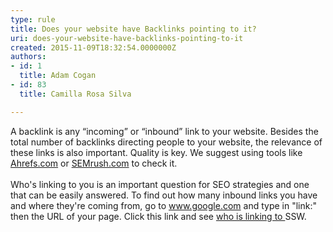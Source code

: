 ```yaml
---
type: rule
title: Does your website have Backlinks pointing to it?
uri: does-your-website-have-backlinks-pointing-to-it
created: 2015-11-09T18:32:54.0000000Z
authors:
- id: 1
  title: Adam Cogan
- id: 83
  title: Camilla Rosa Silva

---
```




<span class='intro'> <div>​A backlink is any “incoming” or “inbound” link to your website. Besides the total number of backlinks directing people to your website, the relevance of these links is also important. Quality is key. We suggest using tools like <a href="https&#58;//ahrefs.com/">Ahrefs.com</a> or <a href="https&#58;//www.semrush.com/">SEMrush.com</a> to check it.<br></div><div><br></div><div>Who's linking to you is an important question for SEO strategies and one that can be easily answered. To find out how many inbound links you have and where they're coming from, go to <a href="https&#58;//www.google.com/">www.google.com​</a> and type in &quot;link&#58;&quot; then the URL of your page. Click this link and&#160;see <a href="https&#58;//www.google.com/?gfe_rd=cr&amp;ei=rps7VumlEIGC8QfOwKeICA&amp;gws_rd=cr&amp;fg=1#safe=off&amp;q=link&#58;http&#58;//www.ssw.com.au" target="_blank">who is linking to&#160;</a>SSW.<br></div> </span>




